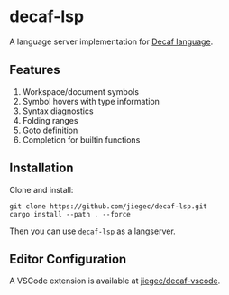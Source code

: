 # decaf-lsp

A language server implementation for [Decaf language](https://decaf-lang.gitbook.io/decaf-book/spec).

## Features

1. Workspace/document symbols
2. Symbol hovers with type information
3. Syntax diagnostics
4. Folding ranges
5. Goto definition
6. Completion for builtin functions

## Installation

Clone and install:

```
git clone https://github.com/jiegec/decaf-lsp.git
cargo install --path . --force
```

Then you can use `decaf-lsp` as a langserver.

## Editor Configuration

A VSCode extension is available at [jiegec/decaf-vscode](https://github.com/jiegec/decaf-vscode).